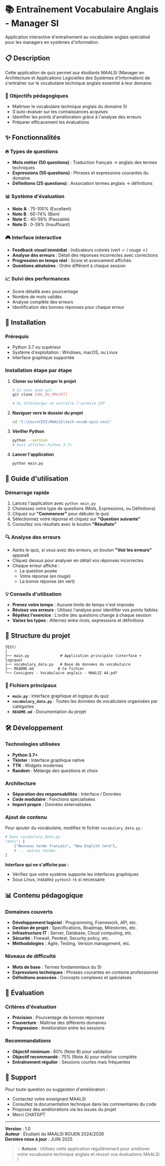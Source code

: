 # 📚 Entraînement Vocabulaire Anglais - Manager SI

Application interactive d'entraînement au vocabulaire anglais spécialisé pour les managers en systèmes d'information.

## 📋 Description

Cette application de quiz permet aux étudiants MAALSI (Manager en Architecture et Applications Logicielles des Systèmes d'Information) de s'entraîner sur le vocabulaire technique anglais essentiel à leur domaine.

### 🎯 Objectifs pédagogiques

- Maîtriser le vocabulaire technique anglais du domaine SI
- S'auto-évaluer sur les connaissances acquises
- Identifier les points d'amélioration grâce à l'analyse des erreurs
- Préparer efficacement les évaluations

## ✨ Fonctionnalités

### 🔥 Types de questions
- **Mots métier (50 questions)** : Traduction français → anglais des termes techniques
- **Expressions (50 questions)** : Phrases et expressions courantes du domaine
- **Définitions (25 questions)** : Association termes anglais → définitions

### 📊 Système d'évaluation
- **Note A** : 75-100% (Excellent)
- **Note B** : 60-74% (Bien)
- **Note C** : 40-59% (Passable)
- **Note D** : 0-39% (Insuffisant)

### 🎮 Interface interactive
- **Feedback visuel immédiat** : Indicateurs colorés (vert ✓ / rouge ✗)
- **Analyse des erreurs** : Détail des réponses incorrectes avec corrections
- **Progression en temps réel** : Score et avancement affichés
- **Questions aléatoires** : Ordre différent à chaque session

### 📈 Suivi des performances
- Score détaillé avec pourcentage
- Nombre de mots validés
- Analyse complète des erreurs
- Identification des bonnes réponses pour chaque erreur

## 🚀 Installation

### Prérequis
- Python 3.7 ou supérieur
- Système d'exploitation : Windows, macOS, ou Linux
- Interface graphique supportée

### Installation étape par étape

1. **Cloner ou télécharger le projet**
   ```bash
   # Si vous avez git
   git clone [URL_DU_PROJET]
   
   # Ou télécharger et extraire l'archive ZIP
   ```

2. **Naviguer vers le dossier du projet**
   ```bash
   cd "C:\CoursCESI\MAALSI\tech-vocab-quiz-cesi"
   ```

3. **Vérifier Python**
   ```bash
   python --version
   # Doit afficher Python 3.7+
   ```

4. **Lancer l'application**
   ```bash
   python main.py
   ```

## 📖 Guide d'utilisation

### Démarrage rapide
1. Lancez l'application avec `python main.py`
2. Choisissez votre type de questions (Mots, Expressions, ou Définitions)
3. Cliquez sur **"Commencer"** pour débuter le quiz
4. Sélectionnez votre réponse et cliquez sur **"Question suivante"**
5. Consultez vos résultats avec le bouton **"Résultats"**

### 🔍 Analyse des erreurs
- Après le quiz, si vous avez des erreurs, un bouton **"Voir les erreurs"** apparaît
- Cliquez dessus pour analyser en détail vos réponses incorrectes
- Chaque erreur affiche :
  - La question posée
  - Votre réponse (en rouge)
  - La bonne réponse (en vert)

### 💡 Conseils d'utilisation
- **Prenez votre temps** : Aucune limite de temps n'est imposée
- **Révisez vos erreurs** : Utilisez l'analyse pour identifier vos points faibles
- **Répétez l'exercice** : L'ordre des questions change à chaque session
- **Variez les types** : Alternez entre mots, expressions et définitions

## 📁 Structure du projet

```
TEST/
│
├── main.py              # Application principale (interface + logique)
├── vocabulary_data.py   # Base de données du vocabulaire
├── README.md           # Ce fichier
└── Consignes - Vocabulaire anglais - MAALSI A4.pdf
```

### 📄 Fichiers principaux

- **`main.py`** : Interface graphique et logique du quiz
- **`vocabulary_data.py`** : Toutes les données de vocabulaire organisées par catégories
- **`README.md`** : Documentation du projet

## 🛠️ Développement

### Technologies utilisées
- **Python 3.7+**
- **Tkinter** : Interface graphique native
- **TTK** : Widgets modernes
- **Random** : Mélange des questions et choix

### Architecture
- **Séparation des responsabilités** : Interface / Données
- **Code modulaire** : Fonctions spécialisées
- **Import propre** : Données externalisées

### Ajout de contenu
Pour ajouter du vocabulaire, modifiez le fichier `vocabulary_data.py` :

```python
# Dans vocabulary_data.py
"mots": [
    ("Nouveau terme français", "New English term"),
    # ... autres termes
]
```

**Interface qui ne s'affiche pas :**
- Vérifiez que votre système supporte les interfaces graphiques
- Sous Linux, installez `python3-tk` si nécessaire

## 📊 Contenu pédagogique

### Domaines couverts
- **Développement logiciel** : Programming, Framework, API, etc.
- **Gestion de projet** : Specifications, Roadmap, Milestones, etc.
- **Infrastructure IT** : Server, Database, Cloud computing, etc.
- **Sécurité** : Firewall, Pentest, Security policy, etc.
- **Méthodologies** : Agile, Testing, Version management, etc.

### Niveaux de difficulté
- **Mots de base** : Termes fondamentaux du SI
- **Expressions techniques** : Phrases courantes en contexte professionnel
- **Définitions avancées** : Concepts complexes et spécialisés

## 📝 Évaluation

### Critères d'évaluation
- **Précision** : Pourcentage de bonnes réponses
- **Couverture** : Maîtrise des différents domaines
- **Progression** : Amélioration entre les sessions

### Recommandations
- **Objectif minimum** : 60% (Note B) pour validation
- **Objectif recommandé** : 75% (Note A) pour maîtrise complète
- **Entraînement régulier** : Sessions courtes mais fréquentes

## 🤝 Support

Pour toute question ou suggestion d'amélioration :
- Contactez votre enseignant MAALSI
- Consultez la documentation technique dans les commentaires du code
- Proposez des améliorations via les issues du projet
- Merci CHATGPT

---

**Version** : 1.0  
**Auteur** : Étudiant du MAALSI ROUEN 2024/2026     
**Dernière mise à jour** : JUIN 2025

> 💡 **Astuce** : Utilisez cette application régulièrement pour améliorer votre vocabulaire technique anglais et réussir vos évaluations MAALSI !
